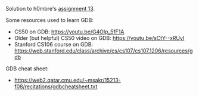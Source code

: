 Solution to h0mbre's [assignment 13](https://github.com/h0mbre/Learning-C/tree/master/Assignment-13).

Some resources used to learn GDB: 
- CS50 on GDB: https://youtu.be/G4OIp_5fF1A
- Older (but helpful) CS50 video on GDB: https://youtu.be/sCtY--xRUyI
- Stanford CS106 course on GDB: https://web.stanford.edu/class/archive/cs/cs107/cs107.1206/resources/gdb

GDB cheat sheet:
- https://web2.qatar.cmu.edu/~msakr/15213-f08/recitations/gdbcheatsheet.txt
